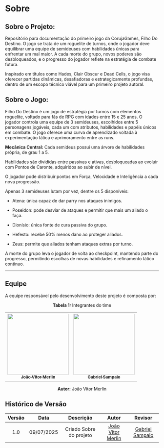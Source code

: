 # Sobre



## Sobre o Projeto:
Repositório para documentação do primeiro jogo da CorujaGames, Filho Do Destino.
O jogo se trata de um roguelite de turnos, onde o jogador deve equilibrar uma equipe de semideuses com habilidades únicas para enfrentar um mal maior. A cada morte do grupo, novos poderes são desbloqueados, e o progresso do jogador reflete na estratégia de combate futura.

Inspirado em títulos como Hades, Clair Obscur e Dead Cells, o jogo visa oferecer partidas dinâmicas, desafiadoras e estrategicamente profundas, dentro de um escopo técnico viável para um primeiro projeto autoral.

## Sobre o Jogo:

Filho Do Destino é um jogo de estratégia por turnos com elementos roguelite, voltado para fãs de RPG com idades entre 15 e 25 anos.
O jogador controla uma equipe de 3 semideuses, escolhidos entre 5 personagens jogáveis, cada um com atributos, habilidades e papéis únicos em combate. O jogo oferece uma curva de aprendizado voltada à experimentação tática e aprimoramento entre as runs.

**Mecânica Central:**
Cada semideus possui uma árvore de habilidades própria, de grau 1 a 5.

Habilidades são divididas entre passivas e ativas, desbloqueadas ao evoluir com Pontos de Caronte, adquiridos ao subir de nível.

O jogador pode distribuir pontos em Força, Velocidade e Inteligência a cada nova progressão.

Apenas 3 semideuses lutam por vez, dentre os 5 disponíveis:

- Atena: única capaz de dar parry nos ataques inimigos.

- Poseidon: pode desviar de ataques e permitir que mais um aliado o faça.

- Dionísio: única fonte de cura passiva do grupo.

- Hefesto: recebe 50% menos dano ao proteger aliados.

- Zeus: permite que aliados tenham ataques extras por turno.

A morte do grupo leva o jogador de volta ao checkpoint, mantendo parte do progresso, permitindo escolhas de novas habilidades e refinamento tático contínuo.

---

## Equipe
A equipe responsável pelo desenvolvimento deste projeto é composta por:

<p align="center"><strong>Tabela 1:</strong> Integrantes do time</p>

<table>
    <tr>
    <td align="center"><a href="https://github.com/jvopBR"><img src="https://avatars.githubusercontent.com/u/95287980?v=4" width="200px;" alt=""/><br/><sub><b>João Vitor Merlin</b></sub></a><br/>
    <td align="center"><a href="https://github.com/Faehzin"><img src="https://avatars.githubusercontent.com/u/143275888?v=4" width="200px;" alt=""/><br /><sub><b>Gabriel Sampaio</b></sub></a><br/>
    </tr>
</table>

<p align="center"><strong>Autor:</strong>  João Vitor Merlin</p>


## Histórico de Versão

| Versão | Data | Descrição  | Autor        | Revisor |
| :-----: | :----: | :----------: | :------------: | :--------: |
| 1.0 | 09/07/2025 | Criado Sobre do projeto | [João Vitor Merlin](https://github.com/JvopBR) | [Gabriel Sampaio](https://github.com/Faehzin) |

